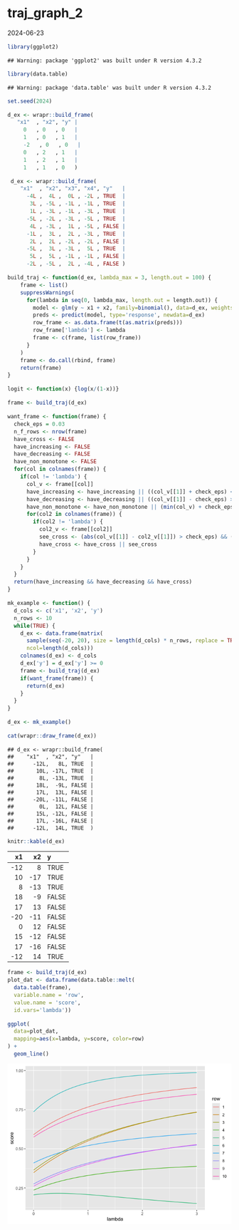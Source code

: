 traj_graph_2
================
2024-06-23

``` r
library(ggplot2)
```

    ## Warning: package 'ggplot2' was built under R version 4.3.2

``` r
library(data.table)
```

    ## Warning: package 'data.table' was built under R version 4.3.2

``` r
set.seed(2024)
```

``` r
d_ex <- wrapr::build_frame(
   "x1"  , "x2", "y" |
     0   , 0   , 0   |
     1   , 0   , 1   |
     -2   , 0   , 0   |
     0   , 2   , 1   |
     1   , 2   , 1   |
     1   , 1   , 0   )
```

``` r
 d_ex <- wrapr::build_frame(
    "x1"  , "x2", "x3", "x4", "y"   |
      -4L ,  4L ,  0L , -2L , TRUE  |
       3L , -5L , -1L , -1L , TRUE  |
       1L , -3L , -1L , -3L , TRUE  |
      -5L , -2L , -3L , -5L , TRUE  |
       4L , -3L ,  1L , -5L , FALSE |
      -1L ,  3L ,  2L , -3L , TRUE  |
       2L ,  2L , -2L , -2L , FALSE |
      -5L ,  3L , -3L ,  5L , TRUE  |
       5L ,  5L , -1L , -1L , FALSE |
      -2L , -5L ,  2L , -4L , FALSE )
```

``` r
build_traj <- function(d_ex, lambda_max = 3, length.out = 100) {
    frame <- list()
    suppressWarnings(
      for(lambda in seq(0, lambda_max, length.out = length.out)) {
        model <- glm(y ~ x1 + x2, family=binomial(), data=d_ex, weights = 1 + lambda * d_ex$y)
        preds <- predict(model, type='response', newdata=d_ex)
        row_frame <- as.data.frame(t(as.matrix(preds)))
        row_frame['lambda'] <- lambda
        frame <- c(frame, list(row_frame))
      }
    )
    frame <- do.call(rbind, frame)
    return(frame)
}
```

``` r
logit <- function(x) {log(x/(1-x))}
```

``` r
frame <- build_traj(d_ex)
```

``` r
want_frame <- function(frame) {
  check_eps = 0.03
  n_f_rows <- nrow(frame)
  have_cross <- FALSE
  have_increasing <- FALSE
  have_decreasing <- FALSE
  have_non_monotone <- FALSE
  for(col in colnames(frame)) {
    if(col != 'lambda') {
      col_v <- frame[[col]]
      have_increasing <- have_increasing || ((col_v[[1]] + check_eps) < col_v[[n_f_rows]])
      have_decreasing <- have_decreasing || ((col_v[[1]] - check_eps) > col_v[[n_f_rows]])
      have_non_monotone <- have_non_monotone || (min(col_v) + check_eps < min(col_v[[1]], col_v[[n_f_rows]])) || (max(col_v) - check_eps > max(col_v[[1]], col_v[[n_f_rows]])) 
      for(col2 in colnames(frame)) {
        if(col2 != 'lambda') {
          col2_v <- frame[[col2]]
          see_cross <- (abs(col_v[[1]] - col2_v[[1]]) > check_eps) && (abs(col_v[[n_f_rows]] - col2_v[[n_f_rows]]) > check_eps) && (col_v[[n_f_rows]] != col2_v[[n_f_rows]]) && ((col_v[[1]] > col2_v[[1]]) != (col_v[[n_f_rows]] > col2_v[[n_f_rows]]))
          have_cross <- have_cross || see_cross
        }
      }
    }
  }
  return(have_increasing && have_decreasing && have_cross)
}
```

``` r
mk_example <- function() {
  d_cols <- c('x1', 'x2', 'y')
  n_rows <- 10
  while(TRUE) {
    d_ex <- data.frame(matrix(
      sample(seq(-20, 20), size = length(d_cols) * n_rows, replace = TRUE),
      ncol=length(d_cols)))
    colnames(d_ex) <- d_cols
    d_ex['y'] = d_ex['y'] >= 0
    frame <- build_traj(d_ex)
    if(want_frame(frame)) {
      return(d_ex)
    }
  }
}
```

``` r
d_ex <- mk_example()
```

``` r
cat(wrapr::draw_frame(d_ex))
```

    ## d_ex <- wrapr::build_frame(
    ##    "x1"  , "x2", "y"   |
    ##      -12L,   8L, TRUE  |
    ##       10L, -17L, TRUE  |
    ##        8L, -13L, TRUE  |
    ##       18L,  -9L, FALSE |
    ##       17L,  13L, FALSE |
    ##      -20L, -11L, FALSE |
    ##        0L,  12L, FALSE |
    ##       15L, -12L, FALSE |
    ##       17L, -16L, FALSE |
    ##      -12L,  14L, TRUE  )

``` r
knitr::kable(d_ex)
```

|  x1 |  x2 | y     |
|----:|----:|:------|
| -12 |   8 | TRUE  |
|  10 | -17 | TRUE  |
|   8 | -13 | TRUE  |
|  18 |  -9 | FALSE |
|  17 |  13 | FALSE |
| -20 | -11 | FALSE |
|   0 |  12 | FALSE |
|  15 | -12 | FALSE |
|  17 | -16 | FALSE |
| -12 |  14 | TRUE  |

``` r
frame <- build_traj(d_ex)
plot_dat <- data.frame(data.table::melt(
  data.table(frame), 
  variable.name = 'row',
  value.name = 'score',
  id.vars='lambda'))
```

``` r
ggplot(
  data=plot_dat,
  mapping=aes(x=lambda, y=score, color=row)
) +
  geom_line()
```

![](traj_graph_2_files/figure-gfm/unnamed-chunk-13-1.png)<!-- -->
